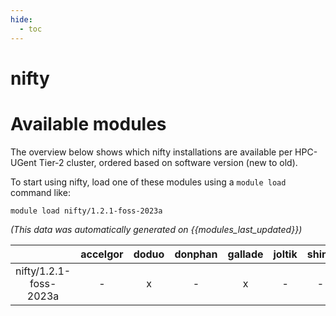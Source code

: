 ```yaml
---
hide:
  - toc
---
```


nifty
=====

# Available modules


The overview below shows which nifty installations are available per HPC-UGent Tier-2 cluster, ordered based on software version (new to old).

To start using nifty, load one of these modules using a `module load` command like:

```shell
module load nifty/1.2.1-foss-2023a
```

*(This data was automatically generated on {{modules_last_updated}})*  

| |accelgor|doduo|donphan|gallade|joltik|shinx|
| :---: | :---: | :---: | :---: | :---: | :---: | :---: |
|nifty/1.2.1-foss-2023a|-|x|-|x|-|-|
